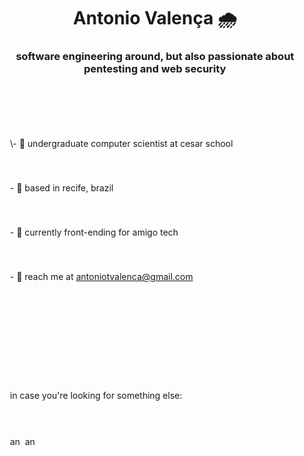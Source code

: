 <style>
  p {
    padding: 20px;
  }
</style>
<h1 align="center"> Antonio Valença 🌧 </h1>
<h3 align="center">software engineering around, but also passionate about pentesting and web security</h3>
<br>
<br>
<br>
<p>
\- 🥢 undergraduate computer scientist at cesar school

\- 🥡 based in recife, brazil
  
\- 🍱 currently front-ending for amigo tech

\- 🍙 reach me at antoniotvalenca@gmail.com
</p>
<br>
<br>
<br>
<p>in case you're looking for something else:</p>

<p align="left">
  <a href="https://www.linkedin.com/in/antonio-valen%C3%A7a-7865511b1/"><img align="center" src="https://raw.githubusercontent.com/rahuldkjain/github-profile-readme-generator/master/src/images/icons/Social/linked-in-alt.svg" alt="antoniotvalenca" height="15" width="20" /></a>
  <a href="https://www.instagram.com/antoniotvalenca"><img align="center" src="https://raw.githubusercontent.com/rahuldkjain/github-profile-readme-generator/master/src/images/icons/Social/instagram.svg" alt="antoniotvalenca" height="15" width="20" /></a>
</p>
